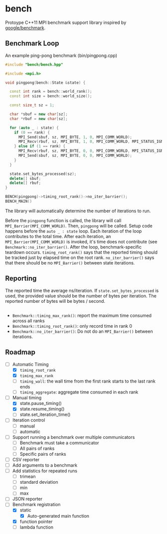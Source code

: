# bench

Protoype C++11 MPI benchmark support library inspired by [google/benchmark](github.com/google/benchmark).

## Benchmark Loop

An example ping-pong benchmark (bin/pingpong.cpp)

```c++
#include "bench/bench.hpp"

#include <mpi.h>

void pingpong(bench::State &state) {

  const int rank = bench::world_rank();
  const int size = bench::world_size();

  const size_t sz = 1;

  char *sbuf = new char[sz];
  char *rbuf = new char[sz];

  for (auto _ : state) {
    if (0 == rank) {
      MPI_Send(sbuf, sz, MPI_BYTE, 1, 0, MPI_COMM_WORLD);
      MPI_Recv(rbuf, sz, MPI_BYTE, 1, 0, MPI_COMM_WORLD, MPI_STATUS_IGNORE);
    } else if (1 == rank) {
      MPI_Recv(rbuf, sz, MPI_BYTE, 0, 0, MPI_COMM_WORLD, MPI_STATUS_IGNORE);
      MPI_Send(sbuf, sz, MPI_BYTE, 0, 0, MPI_COMM_WORLD);
    }
  }

  state.set_bytes_processed(sz);
  delete[] sbuf;
  delete[] rbuf;
}

BENCH(pingpong)->timing_root_rank()->no_iter_barrier();
BENCH_MAIN()
```

The library will automatically determine the number of iterations to run.

Before the `pingpong` function is called, the library will call `MPI_Barrier(MPI_COMM_WORLD)`.
Then, `pingpong` will be called.
Setup code happens before the `auto _ : state` loop.
Each iteration of the loop contributes to the total time.
After each iteration, an `MPI_Barrier(MPI_COMM_WORLD)` is invoked, it's time does not contribute (see `Benchmark::no_iter_barrier()`.
After the loop, benchmark-specific teardown occurs.
`timing_root_rank()` says that the reported timing should be tracked just by elapsed time on the root rank.
`no_iter_barrier()` says that there should be no `MPI_Barrier()` between state iterations.

## Reporting

The reported time the average ns/iteration.
If `state.set_bytes_processed` is used, the provided value should be the number of bytes per iteration.
The reported number of bytes will be bytes / second.

## 

* `Benchmark::timing_max_rank()`: report the maximum time consumed across all ranks
* `Benchmark::timing_root_rank()`: only record time in rank 0
* `Benchmark::no_iter_barrier()`: Do not do an `MPI_Barrier()` between iterations.

## Roadmap

- [ ] Automatic Timing
  - [x] `timing_root_rank`
  - [x] `timing_max_rank`
  - [ ] `timing_wall`: the wall time from the first rank starts to the last rank ends
  - [ ] `timing_aggregate`: aggregate time consumed in each rank
- [ ] Manual timing
  - [x] state.pause_timing()
  - [x] state.resume_timing()
  - [ ] state.set_iteration_time()
- [ ] Iteration control
  - [ ] manual
  - [ ] automatic
- [ ] Support running a benchmark over multiple communicators
  - [ ] Benchmark must take a communicator
  - [ ] All pairs of ranks
  - [ ] Specific pairs of ranks
- [ ] CSV reporter
- [ ] Add arguments to a benchmark
- [ ] Add statistics for repeated runs
  - [ ] trimean
  - [ ] standard deviation
  - [ ] min
  - [ ] max
- [ ] JSON reporter
- [ ] Benchmark registration
  - [x] static
    - [x] Auto-generated main function
  - [x] function pointer
  - [ ] lambda function
